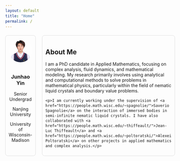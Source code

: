 ```yaml
---
layout: default
title: "Home"
permalink: /
---
```


<style>
/* Home-specific container for layout */
.home-container {
  display: flex;
  flex-direction: row;
  justify-content: space-between;
  gap: 20px;
  margin-top: 20px;
}

/* Box with photo and titles */
.photo-box {
  width: 250px;
  text-align: center;
  padding: 10px;
  border: 1px solid #ddd;
  border-radius: 8px;
}

.photo-box img {
  width: 100%;
  border-radius: 50%;
  margin-bottom: 10px;
}

/* About Me section */
.about-me {
  flex: 1;
  padding: 10px;
  border: 1px solid #ddd;
  border-radius: 8px;
}
</style>

<div class="home-container">
  <!-- Left box with photo and titles -->
  <div class="photo-box">
    <img src="/dc55329f32f89fddf885749e03580c5b.jpeg" alt="Junhao Yin's photo">
    <h3>Junhao Yin</h3>
    <p>Senior Undergrad</p>
    <p>Nanjing University</p>
    <p>University of Wisconsin-Madison</p>
  </div>

  <!-- About Me section on the right -->
  <div class="about-me">
    <h2>About Me</h2>
    <p>I am a PhD candidate in Applied Mathematics, focusing on complex analysis, fluid dynamics, and mathematical modeling. My research primarily involves using analytical and computational methods to solve problems in mathematical physics, particularly within the field of nematic liquid crystals and boundary value problems.</p>
    
    <p>I am currently working under the supervision of <a href="https://people.math.wisc.edu/~spagnolie/">Saverio Spagnolie</a> on the interaction of immersed bodies in semi-infinite nematic liquid crystals. I have also collaborated with <a href="https://people.math.wisc.edu/~thiffeault/">Jean-Luc Thiffeault</a> and <a href="https://people.math.wisc.edu/~poltoratski/">Alexei Poltoratski</a> on other projects in applied mathematics and complex analysis.</p>
  </div>
</div>
